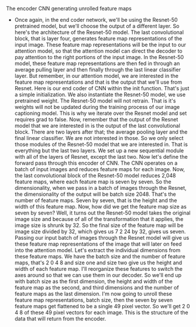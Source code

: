 The encoder CNN generating unrolled feature maps
- Once again, in the end coder network, we'll be using the Resnet-50 pretrained model, but we'll choose the output of a different layer. So here's the architecture of the Resnet-50 model. The last convolutional block, that is layer four, generates feature map representations of the input image. These feature map representations will be the input to our attention model, so that the attention model can direct the decoder to pay attention to the right portions of the input image. In the Resnet-50 model, these feature map representations are then fed in through an average pulling layer and then finally through the last linear classifier layer. But remember, in our attention model, we are interested in the feature map representations and that is the output that we'll use from Resnet. Here is our end coder of CNN within the init function. That's just a simple initialization. We also instantiate the Resnet-50 model, we use pretrained weight. The Resnet-50 model will not retrain. That is it's weights will not be updated during the training process of our image captioning model. This is why we iterate over the Resnet model and set requires grad to false. Now, remember that the output of the Resnet model that we are interested in is the output of the last convolutional block. There are two layers after that; the average pooling layer and the final linear classifier. We are not interested in those. So we only select those modules of the Resnet-50 model that we are interested in. That is everything but the last two layers. We set up a new sequential module with all of the layers of Resnet, except the last two. Now let's define the forward pass through this encoder of CNN. The CNN operates on a batch of input images and reduces feature maps for each image. Now, the last convolutional block of the Resnet-50 model reduces 2,048 feature maps, where each feature map is seven by seven. So the dimensionality, when we pass in a batch of images through the Resnet, the dimensionality of the output will be batch size 2048. That's the number of feature maps. Seven by seven, that is the height and the width of this feature map. Now, how did we get the feature map size as seven by seven? Well, it turns out the Resnet-50 model takes the original image size and because of all of the transformation that it applies, the image size is shrunk by 32. So the final size of the feature map will be image size divided by 32, which gives us 7 2 24 by 32, gives us seven. Passing our input batch of images through the Resnet model will give us these feature map representations of the image that will later on feed into the attention model. Let's extract the individual dimensions from these feature maps. We have the batch size and the number of feature maps, that's 2 0 4 8 and size one and size two give us the height and width of each feature map. I'll reorganize these features to switch the axes around so that we can use them in our decoder. So we'll end up with batch size as the first dimension, the height and width of the feature map as the second, and third dimensions and the number of feature maps as the last dimension. I'm now going to unroll these feature map representations, batch size, then the seven by seven feature maps get flattened to be a single 49 pixel vector. So we'll get 2 0 4 8 of these 49 pixel vectors for each image. This is the structure of the data that will return from the encoder.